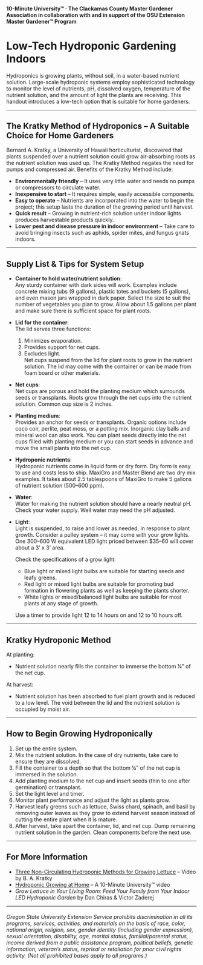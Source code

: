 #### 10-Minute University™ · The Clackamas County Master Gardener Association in collaboration with and in support of the OSU Extension Master Gardener™ Program

# Low-Tech Hydroponic Gardening Indoors

Hydroponics is growing plants, without soil, in a water-based nutrient solution. Large-scale hydroponic systems employ sophisticated technology to monitor the level of nutrients, pH, dissolved oxygen, temperature of the nutrient solution, and the amount of light the plants are receiving. This handout introduces a low-tech option that is suitable for home gardeners.

---

## The Kratky Method of Hydroponics – A Suitable Choice for Home Gardeners

Bernard A. Kratky, a University of Hawaii horticulturist, discovered that plants suspended over a nutrient solution could grow air-absorbing roots as the nutrient solution was used up. The Kratky Method negates the need for pumps and compressed air. Benefits of the Kratky Method include:

- **Environmentally friendly** – It uses very little water and needs no pumps or compressors to circulate water.
- **Inexpensive to start** – It requires simple, easily accessible components.
- **Easy to operate** – Nutrients are incorporated into the water to begin the project; this setup lasts the duration of the growing period until harvest.
- **Quick result** – Growing in nutrient-rich solution under indoor lights produces harvestable products quickly.
- **Lower pest and disease pressure in indoor environment** – Take care to avoid bringing insects such as aphids, spider mites, and fungus gnats indoors.

---

## Supply List & Tips for System Setup

- **Container to hold water/nutrient solution**:  
  Any sturdy container with dark sides will work. Examples include concrete mixing tubs (9 gallons), plastic totes and buckets (5 gallons), and even mason jars wrapped in dark paper. Select the size to suit the number of vegetables you plan to grow. Allow about 1.5 gallons per plant and make sure there is sufficient space for plant roots.

- **Lid for the container**:  
  The lid serves three functions:  
  1. Minimizes evaporation.  
  2. Provides support for net cups.  
  3. Excludes light.  
  Net cups suspend from the lid for plant roots to grow in the nutrient solution. The lid may come with the container or can be made from foam board or other materials.

- **Net cups**:  
  Net cups are porous and hold the planting medium which surrounds seeds or transplants. Roots grow through the net cups into the nutrient solution. Common cup size is 2 inches.

- **Planting medium**:  
  Provides an anchor for seeds or transplants. Organic options include coco coir, perlite, peat moss, or a potting mix. Inorganic clay balls and mineral wool can also work. You can plant seeds directly into the net cups filled with planting medium or you can start seeds in advance and move the small plants into the net cup.

- **Hydroponic nutrients**:  
  Hydroponic nutrients come in liquid form or dry form. Dry form is easy to use and costs less to ship. MaxiGro and Master Blend are two dry mix examples. It takes about 2.5 tablespoons of MaxiGro to make 5 gallons of nutrient solution (500–600 ppm).

- **Water**:  
  Water for making the nutrient solution should have a nearly neutral pH. Check your water supply. Well water may need the pH adjusted.

- **Light**:  
  Light is suspended, to raise and lower as needed, in response to plant growth. Consider a pulley system – it may come with your grow lights. One 300–600 W equivalent LED light priced between $35–60 will cover about a 3’ x 3’ area.

  Check the specifications of a grow light:
  - Blue light or mixed light bulbs are suitable for starting seeds and leafy greens.
  - Red light or mixed light bulbs are suitable for promoting bud formation in flowering plants as well as keeping the plants shorter.
  - White lights or mixed/balanced light bulbs are suitable for most plants at any stage of growth.

  Use a timer to provide light 12 to 14 hours on and 12 to 10 hours off.

---

## Kratky Hydroponic Method

At planting:
- Nutrient solution nearly fills the container to immerse the bottom ¼” of the net cup.

At harvest:
- Nutrient solution has been absorbed to fuel plant growth and is reduced to a low level. The void between the lid and the nutrient solution is occupied by moist air.

---

## How to Begin Growing Hydroponically

1. Set up the entire system.
2. Mix the nutrient solution. In the case of dry nutrients, take care to ensure they are dissolved.
3. Fill the container to a depth so that the bottom ¼” of the net cup is immersed in the solution.
4. Add planting medium to the net cup and insert seeds (thin to one after germination) or transplant.
5. Set the light level and timer.
6. Monitor plant performance and adjust the light as plants grow.
7. Harvest leafy greens such as lettuce, Swiss chard, spinach, and basil by removing outer leaves as they grow to extend harvest season instead of cutting the entire plant when it is mature.
8. After harvest, take apart the container, lid, and net cup. Dump remaining nutrient solution in the garden. Clean components before the next use.

---

## For More Information

- [Three Non-Circulating Hydroponic Methods for Growing Lettuce](https://www.youtube.com/watch?v=jiGQsfiPwkI) – Video by B. A. Kratky
- [Hydroponic Growing at Home](http://www.cmastergardeners.org/10-minute-university) – A 10-Minute University™ video
- *Grow Lettuce in Your Living Room: Feed Your Family from Your Indoor LED Hydroponic Garden* by Dan Chiras & Victor Zaderej

---

###### Oregon State University Extension Service prohibits discrimination in all its programs, services, activities, and materials on the basis of race, color, national origin, religion, sex, gender identity (including gender expression), sexual orientation, disability, age, marital status, familial/parental status, income derived from a public assistance program, political beliefs, genetic information, veteran’s status, reprisal or retaliation for prior civil rights activity. (Not all prohibited bases apply to all programs.)